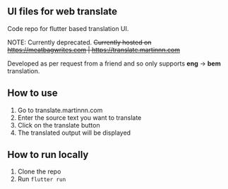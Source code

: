 ## UI files for web translate
Code repo for flutter based translation UI.

NOTE: Currently deprecated.
~~Currently hosted on https://meatbagwrites.com | https://translate.martinnn.com~~


Developed as per request from a friend and so only supports **eng** -> **bem** translation.

## How to use

1. Go to translate.martinnn.com
2. Enter the source text you want to translate
3. Click on the translate button
4. The translated output will be displayed

## How to run locally

1. Clone the repo
2. Run `flutter run`
